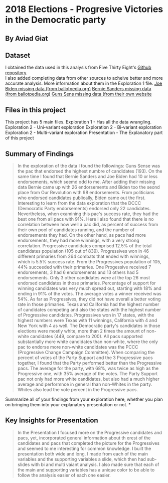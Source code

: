 # 2018 Elections - Progresive Victories in the Democratic party
## By Aviad Giat


## Dataset

I obtained the data used in this analysis from Five Thirty Eight's <a href="https://github.com/fivethirtyeight/data/tree/master/primary-candidates-2018">Github repository</a>.<br>
I also added completing data from other sources to acheive better and more accurate analysis. More information about them in the Exploration 1 file.
<a href="https://ballotpedia.org/Endorsements_by_Joe_Biden">Joe Biden missing data (from ballotpedia.org)</a>
<a href="https://ballotpedia.org/Endorsements_by_Bernie_Sanders">Bernie Sanders missing data (from ballotpedia.org)</a>
<a href="https://gunsensevoter.org/endorsed-2018/">Guns Sens missing data (from their own website</a>



## Files in this project
This project has 5 main files.
Exploration 1 - Has all the data wrangling.
Exploration 2 - Uni-variant exploration
Exploration 2 - Bi-variant exploration
Exploration 2 - Multi-variant exploration
Presentation - The Explanatory part of this project


## Summary of Findings

> In the exploration of the data I found the followings:
Guns Sense was the pac that endorsed the highest numbre of candidates (193). On the same time I found that Bernie Sanders and Joe Biden had 10 or less endorsements, which seemd odd to me. After adding their missing data Bernie came up with 26 endorsements and Biden too the seond place from Our Revolution with 98 endorsements. From politicians who endorsed candidates publically, Biden came out the first.
Interesting to learn from the data exploration that the DCCC (Democratic Party endorsements) endorsed only 22 candidates. Nevertheless, when examining this pac's success rate, they had the best one from all pacs with 91%. Here I also found that there is no correlation between how well a pac did, as percent of success from their own pool of candidates running, and the number of endorsements they had. On the other hand, as pacs had more endorsements, they had more winnings, with a very strong correlation.
Progressive candidates comprised 12.5% of the total candidates population (105 out of 839).
Progressives won in 46 different primaries from 264 combats that ended with winnings, which is 5.5% success rate.
From the Progressives population of 105, 44% succeeded with their primaries. One Progessive received 7 endorsements, 3 had 6 endorsements and 13 others had 5 endorsements. Only 3 other candidates were at the top 26 most endorsed candidates in those primaries.
Percentage of support for winning candidates was very much spread out, starting with 18% and ending in 91% of the votes. The average votes a winner received was 54%. As far as Progressives, they did not have overall a better voting rate in those primaries.
Texas and California had the highest number of candidates competing and also the states with the highest number of Progressive candidates. Progressives won in 17 states, with the highest numbers were Texas with 11 winnings, California with 4 and New York with 4 as well.
The Democratic party's candidates in those elections were mostly white, more than 2 times the amount of non-white candidates (449, compare to 200). All pacs supported substantially more white candidates than non-white, where the only pac to endorse more non-white candidates was the PCCC (Progressive Change Campaign Committee). When comparing the percent of votes of the Party Support and the 3 Progressive pacs together, I found that the Party performed better than the Progressive pacs. The average for the party, with 68%, was twice as high as the Progressive one, with 35% average of the votes. The Party Support pac not only had more white candidates, but also had a much higher average and performnce in general than non-Whites in the party. Whites also lead the vote percent in the Progressive pacs.


Summarize all of your findings from your exploration here, whether you plan on bringing them into your explanatory presentation or not.
* 

## Key Insights for Presentation

> In the Presentation I focused more on the Progressive candidates and pacs, yet, incorporated general information about th erest of the candidates and pacs that completed the picture for the Progressives and seemed to me interesting for common knowledge.
I built the presentation both wide and long. I made from each of the main variables and the supporting variables a slide, which then had sub-slides with bi and multi vaiant analysis. I also made sure that each of the main and supporting variables has a unique color to be able to follow the analysis easier of each one easier.








